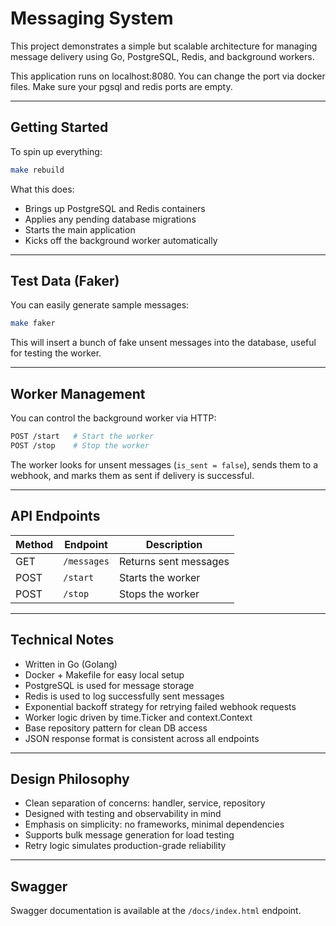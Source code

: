 # Messaging System 

This project demonstrates a simple but scalable architecture for managing message delivery using Go, PostgreSQL, Redis, and background workers.

This application runs on localhost:8080. You can change the port via docker files. Make sure your pgsql and redis ports are empty.

---

## Getting Started

To spin up everything:

```bash
make rebuild
```

What this does:

* Brings up PostgreSQL and Redis containers
* Applies any pending database migrations
* Starts the main application
* Kicks off the background worker automatically

---

## Test Data (Faker)

You can easily generate sample messages:

```bash
make faker
```

This will insert a bunch of fake unsent messages into the database, useful for testing the worker.

---

## Worker Management

You can control the background worker via HTTP:

```bash
POST /start   # Start the worker
POST /stop    # Stop the worker
```

The worker looks for unsent messages (`is_sent = false`), sends them to a webhook, and marks them as sent if delivery is successful.

---

## API Endpoints

| Method | Endpoint             | Description           |
| ------ |----------------------| --------------------- |
| GET    | `/messages`          | Returns sent messages |
| POST   | `/start` | Starts the worker     |
| POST   | `/stop`  | Stops the worker      |

---

## Technical Notes

* Written in Go (Golang)
* Docker + Makefile for easy local setup
* PostgreSQL is used for message storage
* Redis is used to log successfully sent messages
* Exponential backoff strategy for retrying failed webhook requests
* Worker logic driven by time.Ticker and context.Context
* Base repository pattern for clean DB access
* JSON response format is consistent across all endpoints

---

## Design Philosophy

* Clean separation of concerns: handler, service, repository
* Designed with testing and observability in mind
* Emphasis on simplicity: no frameworks, minimal dependencies
* Supports bulk message generation for load testing
* Retry logic simulates production-grade reliability

---

## Swagger

Swagger documentation is available at the `/docs/index.html` endpoint.

